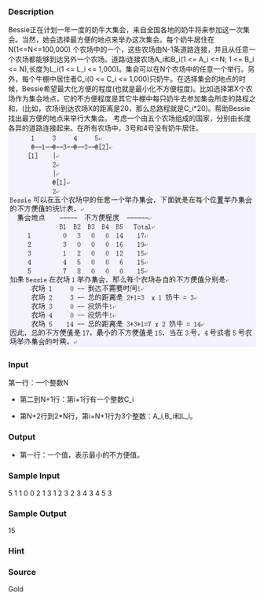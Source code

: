 
### Description
Bessie正在计划一年一度的奶牛大集会，来自全国各地的奶牛将来参加这一次集会。当然，她会选择最方便的地点来举办这次集会。每个奶牛居住在 N(1<=N<=100,000) 个农场中的一个，这些农场由N-1条道路连接，并且从任意一个农场都能够到达另外一个农场。道路i连接农场A_i和B_i(1 <= A_i <=N; 1 <= B_i <= N),长度为L_i(1 <= L_i <= 1,000)。集会可以在N个农场中的任意一个举行。另外，每个牛棚中居住者C_i(0 <= C_i <= 1,000)只奶牛。在选择集会的地点的时候，Bessie希望最大化方便的程度(也就是最小化不方便程度)。比如选择第X个农场作为集会地点，它的不方便程度是其它牛棚中每只奶牛去参加集会所走的路程之和，(比如，农场i到达农场X的距离是20，那么总路程就是C_i*20)。帮助Bessie找出最方便的地点来举行大集会。
考虑一个由五个农场组成的国家，分别由长度各异的道路连接起来。在所有农场中，3号和4号没有奶牛居住。
![](/images/1827.jpg) 
### Input
第一行：一个整数N

* 第二到N+1行：第i+1行有一个整数C_i

* 第N+2行到2*N行，第i+N+1行为3个整数：A_i,B_i和L_i。


### Output
* 第一行：一个值，表示最小的不方便值。


### Sample Input
5
1
1
0
0
2
1 3 1
2 3 2
3 4 3
4 5 3

### Sample Output
15

### Hint

### Source
Gold